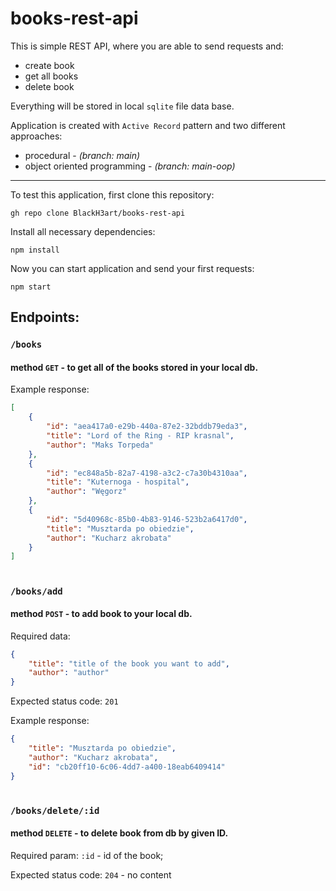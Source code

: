 # books-rest-api

This is simple REST API, where you are able to send requests and:
- create book
- get all books
- delete book

Everything will be stored in local `sqlite` file data base.

Application is created with `Active Record` pattern and two different approaches:
- procedural - *(branch: main)*
- object oriented programming - *(branch: main-oop)*

---------

To test this application, first clone this repository:
```
gh repo clone BlackH3art/books-rest-api
```
Install all necessary dependencies:
```
npm install
```

Now you can start application and send your first requests:
```
npm start
```


## Endpoints:
### `/books`
#### method `GET` - to get all of the books stored in your local db.
Example response:
```json
[
    {
        "id": "aea417a0-e29b-440a-87e2-32bddb79eda3",
        "title": "Lord of the Ring - RIP krasnal",
        "author": "Maks Torpeda"
    },
    {
        "id": "ec848a5b-82a7-4198-a3c2-c7a30b4310aa",
        "title": "Kuternoga - hospital",
        "author": "Węgorz"
    },
    {
        "id": "5d40968c-85b0-4b83-9146-523b2a6417d0",
        "title": "Musztarda po obiedzie",
        "author": "Kucharz akrobata"
    }
]
```
#

### `/books/add`
#### method `POST` - to add book to your local db.
Required data:
```json
{
    "title": "title of the book you want to add",
    "author": "author"
}
```
Expected status code: `201`

Example response: 
```json
{
    "title": "Musztarda po obiedzie",
    "author": "Kucharz akrobata",
    "id": "cb20ff10-6c06-4dd7-a400-18eab6409414"
}
```
#

### `/books/delete/:id`
#### method `DELETE` - to delete book from db by given ID.
Required param:
`:id` - id of the book;

Expected status code: `204` - no content
